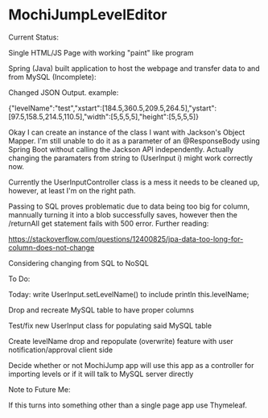 # MochiJumpLevelEditor

Current Status:

Single HTML/JS Page with working "paint" like program

Spring (Java) built application to host the webpage and transfer data to and from MySQL (Incomplete):

Changed JSON Output. example:

{"levelName":"test","xstart":[184.5,360.5,209.5,264.5],"ystart":[97.5,158.5,214.5,110.5],"width":[5,5,5,5],"height":[5,5,5,5]}

Okay I can create an instance of the class I want with Jackson's Object Mapper. I'm still unable to do it as a parameter of an @ResponseBody using Spring Boot without calling the Jackson API independently. Actually changing the paramaters from string to (UserInput i) might work correctly now.

Currently the UserInputController class is a mess it needs to be cleaned up, however, at least I'm on the right path. 

Passing to SQL proves problematic due to data being too big for column, mannually turning it into a blob successfully saves, however then the /returnAll get statement fails with 500 error. Further reading:

https://stackoverflow.com/questions/12400825/jpa-data-too-long-for-column-does-not-change

Considering changing from SQL to NoSQL

To Do:

Today: write UserInput.setLevelName() to include println this.levelName;

Drop and recreate MySQL table to have proper columns

Test/fix new UserInput class for populating said MySQL table

Create levelName drop and repopulate (overwrite) feature with user notification/approval client side

Decide whether or not MochiJump app will use this app as a controller for importing levels or if it will talk to MySQL server directly

Note to Future Me:

If this turns into something other than a single page app use Thymeleaf.
